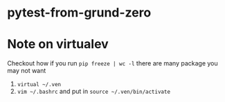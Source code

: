 # pytest-from-grund-zero

# Note on virtualev
Checkout how if you run `pip freeze | wc -l` there are many package you may not want

1. `virtual ~/.ven`
2. `vim ~/.bashrc` and put in `source ~/.ven/bin/activate`
